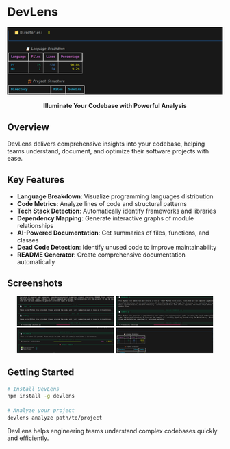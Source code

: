 # DevLens

<div align="center">
  
  ![DevLens Logo](image.png)
  
  **Illuminate Your Codebase with Powerful Analysis**
</div>

## Overview

DevLens delivers comprehensive insights into your codebase, helping teams understand, document, and optimize their software projects with ease.

## Key Features

- **Language Breakdown**: Visualize programming languages distribution
- **Code Metrics**: Analyze lines of code and structural patterns
- **Tech Stack Detection**: Automatically identify frameworks and libraries
- **Dependency Mapping**: Generate interactive graphs of module relationships
- **AI-Powered Documentation**: Get summaries of files, functions, and classes
- **Dead Code Detection**: Identify unused code to improve maintainability
- **README Generator**: Create comprehensive documentation automatically

## Screenshots

<div align="center">
  <img src="image-1.png" alt="analyze" width="45%" />
  <img src="image-2.png" alt="analyze" width="45%" />
  <img src="image-3.png" alt="Code Analysis" width="45%" />
  <img src="image-4.png" alt="Code Analysis" width="45%" />
</div>

## Getting Started

```bash
# Install DevLens
npm install -g devlens

# Analyze your project
devlens analyze path/to/project
```

DevLens helps engineering teams understand complex codebases quickly and efficiently.